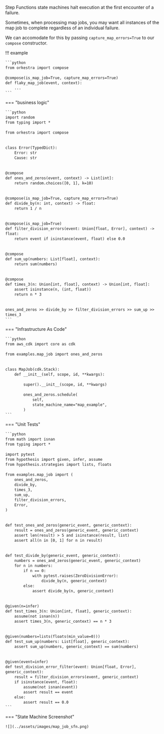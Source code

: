 Step Functions state machines halt execution at the first encounter of a failure.

Sometimes, when processing map jobs, you may want all instances of the map job to complete regardless of
an individual failure.

We can accomodate for this by passing `capture_map_errors=True` to our `compose` constructor.

!!! example

    ```python
    from orkestra import compose

    @compose(is_map_job=True, capture_map_errors=True)
    def flaky_map_job(event, context):
        ...
    ```

=== "business logic"

    ```python
    import random
    from typing import *

    from orkestra import compose


    class Error(TypedDict):
        Error: str
        Cause: str


    @compose
    def ones_and_zeros(event, context) -> List[int]:
        return random.choices([0, 1], k=10)


    @compose(is_map_job=True, capture_map_errors=True)
    def divide_by(n: int, context) -> float:
        return 1 / n


    @compose(is_map_job=True)
    def filter_division_errors(event: Union[float, Error], context) -> float:
        return event if isinstance(event, float) else 0.0


    @compose
    def sum_up(numbers: List[float], context):
        return sum(numbers)


    @compose
    def times_3(n: Union[int, float], context) -> Union[int, float]:
        assert isinstance(n, (int, float))
        return n * 3


    ones_and_zeros >> divide_by >> filter_division_errors >> sum_up >> times_3
    ```

=== "Infrastructure As Code"

    ```python
    from aws_cdk import core as cdk

    from examples.map_job import ones_and_zeros


    class MapJob(cdk.Stack):
        def __init__(self, scope, id, **kwargs):

            super().__init__(scope, id, **kwargs)

            ones_and_zeros.schedule(
                self,
                state_machine_name="map_example",
            )
    ```

=== "Unit Tests"

    ```python
    from math import isnan
    from typing import *

    import pytest
    from hypothesis import given, infer, assume
    from hypothesis.strategies import lists, floats

    from examples.map_job import (
        ones_and_zeros,
        divide_by,
        times_3,
        sum_up,
        filter_division_errors,
        Error,
    )


    def test_ones_and_zeros(generic_event, generic_context):
        result = ones_and_zeros(generic_event, generic_context)
        assert len(result) > 5 and isinstance(result, list)
        assert all(n in [0, 1] for n in result)


    def test_divide_by(generic_event, generic_context):
        numbers = ones_and_zeros(generic_event, generic_context)
        for n in numbers:
            if n == 0:
                with pytest.raises(ZeroDivisionError):
                    divide_by(n, generic_context)
            else:
                assert divide_by(n, generic_context)


    @given(n=infer)
    def test_times_3(n: Union[int, float], generic_context):
        assume(not isnan(n))
        assert times_3(n, generic_context) == n * 3


    @given(numbers=lists(floats(min_value=0)))
    def test_sum_up(numbers: List[float], generic_context):
        assert sum_up(numbers, generic_context) == sum(numbers)


    @given(event=infer)
    def test_division_error_filter(event: Union[float, Error], generic_context):
        result = filter_division_errors(event, generic_context)
        if isinstance(event, float):
            assume(not isnan(event))
            assert result == event
        else:
            assert result == 0.0
    ```

=== "State Machine Screenshot"


    ![](../assets/images/map_job_sfn.png)
